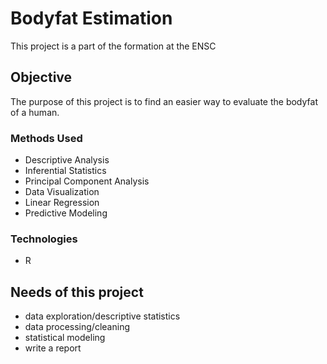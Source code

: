 # Bodyfat Estimation
This project is a part of the formation at the ENSC

## Objective
The purpose of this project is to find an easier way to evaluate the bodyfat of a human. 

### Methods Used
* Descriptive Analysis
* Inferential Statistics
* Principal Component Analysis
* Data Visualization
* Linear Regression
* Predictive Modeling

### Technologies
* R 

## Needs of this project

- data exploration/descriptive statistics
- data processing/cleaning
- statistical modeling
- write a report
